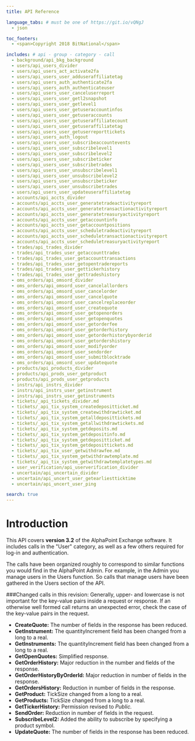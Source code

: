 ```yaml
---
title: API Reference

language_tabs: # must be one of https://git.io/vQNgJ
  - json

toc_footers:
  - <span>Copyright 2018 BitNational</span>

includes: # api - group - category - call
  - background/api_bkg_background
  - users/api_users_divider
  - users/api_users_act_activate2fa
  - users/api_users_user_adduseraffiliatetag
  - users/api_users_auth_authenticate2fa
  - users/api_users_auth_authenticateuser
  - users/api_users_user_canceluserreport
  - users/api_users_user_getl2snapshot
  - users/api_users_user_getlevel1
  - users/api_users_user_getuseraccountinfos
  - users/api_users_user_getuseraccounts
  - users/api_users_user_getuseraffiliatecount
  - users/api_users_user_getuseraffiliatetag
  - users/api_users_user_getuserreporttickets
  - users/api_users_auth_logout
  - users/api_users_user_subscribeaccountevents
  - users/api_users_user_subscribelevel1
  - users/api_users_user_subscribelevel2
  - users/api_users_user_subscribeticker
  - users/api_users_user_subscribetrades
  - users/api_users_user_unsubscribelevel1
  - users/api_users_user_unsubscribelevel2
  - users/api_users_user_unsubscribeticker
  - users/api_users_user_unsubscribetrades
  - users/api_users_user_updateuseraffiliatetag
  - accounts/api_accts_divider
  - accounts/api_accts_user_generatetradeactivityreport
  - accounts/api_accts_user_generatetransactionactivityreport
  - accounts/api_accts_user_generatetreasuryactivityreport
  - accounts/api_accts_user_getaccountinfo
  - accounts/api_accts_user_getaccountpositions
  - accounts/api_accts_user_scheduletradeactivityreport
  - accounts/api_accts_user_scheduletransactionactivityreport
  - accounts/api_accts_user_scheduletreasuryactivityreport
  - trades/api_trades_divider
  - trades/api_trades_user_getaccounttrades
  - trades/api_trades_user_getaccounttransactions
  - trades/api_trades_user_getopentradereports
  - trades/api_trades_user_gettickerhistory
  - trades/api_trades_user_gettradeshistory
  - oms_orders/api_omsord_divider
  - oms_orders/api_omsord_user_cancelallorders
  - oms_orders/api_omsord_user_cancelorder
  - oms_orders/api_omsord_user_cancelquote
  - oms_orders/api_omsord_user_cancelreplaceorder
  - oms_orders/api_omsord_user_createquote
  - oms_orders/api_omsord_user_getopenorders
  - oms_orders/api_omsord_user_getopenquotes
  - oms_orders/api_omsord_user_getorderfee
  - oms_orders/api_omsord_user_getorderhistory
  - oms_orders/api_omsord_user_getorderhistorybyorderid
  - oms_orders/api_omsord_user_getordershistory
  - oms_orders/api_omsord_user_modifyorder
  - oms_orders/api_omsord_user_sendorder
  - oms_orders/api_omsord_user_submitblocktrade
  - oms_orders/api_omsord_user_updatequote
  - products/api_products_divider
  - products/api_prods_user_getproduct
  - products/api_prods_user_getproducts
  - instrs/api_instrs_divider
  - instrs/api_instrs_user_getinstrument
  - instrs/api_instrs_user_getinstruments
  - tickets/_api_tickets_divider.md
  - tickets/_api_tix_system_createdepositticket.md
  - tickets/_api_tix_system_createwithdrawticket.md
  - tickets/_api_tix_system_getalldeposittickets.md
  - tickets/_api_tix_system_getallwithdrawtickets.md
  - tickets/_api_tix_system_getdeposits.md
  - tickets/_api_tix_system_getdepositinfo.md
  - tickets/_api_tix_system_getdepositticket.md
  - tickets/_api_tix_system_getdeposittickets.md
  - tickets/_api_tix_user_getwithdrawfee.md
  - tickets/_api_tix_system_getwithdrawtemplate.md
  - tickets/_api_tix_system_getwithdrawtemplatetypes.md
  - user_verification/api_userverification_divider
  - uncertain/api_uncertain_divider
  - uncertain/api_uncert_user_getearliestticktime
  - uncertain/api_uncert_user_ping

search: true
---
```


# Introduction

This API covers **version 3.2** of the AlphaPoint Exchange software. It includes calls in the "User" category, as well as a few others required for log-in and authentication.

The calls have been organized roughly to correspond to similar functions you would find in the AlphaPoint Admin. For example, in the Admin you manage users in the Users function. So calls that manage users have been gathered in the Users section of the API.

###Changed calls in this revision:
Generally, upper- and lowercase is not important for the key-value pairs inside a request or response. If an otherwise well formed call returns an unexpected error, check the case of the key-value pairs in the request.

- **CreateQuote:** The number of fields in the response has been reduced.
- **GetInstrument:** The quantityIncrement field has been changed from a long to a real.
- **GetInstruments:** The quantityIncrement field has been changed from a long to a real.
- **GetOpenQuotes:** Simplified response.
- **GetOrderHistory:** Major reduction in the number and fields of the response.
- **GetOrderHistoryByOrderId:** Major reduction in number of fields in the response.
- **GetOrdersHistory:** Reduction in number of fields in the response.
- **GetProduct:** TickSize changed from a long to a real.
- **GetProducts:** TickSize changed from a long to a real.
- **GetTickerHistory:** Permission revised to _Public._
- **SendOrder:** Reduction in number of fields in the request.
- **SubscribeLevel2:** Added the ability to subscribe by specifying a product symbol.
- **UpdateQuote:** The number of fields in the response has been reduced.
